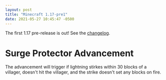 ```yaml
---
layout: post
title: "Minecraft 1.17-pre1"
date: 2021-05-27 10:45:47 -0500
---
```


The first 1.17 pre-release is out! See the [changelog](https://www.minecraft.net/en-us/article/minecraft-1-17-pre-release-1).

# Surge Protector Advancement

The advancement will trigger if lightning stirkes within 30 blocks of a villager, doesn't hit the villager, and the strike doesn't set any blocks on fire.

